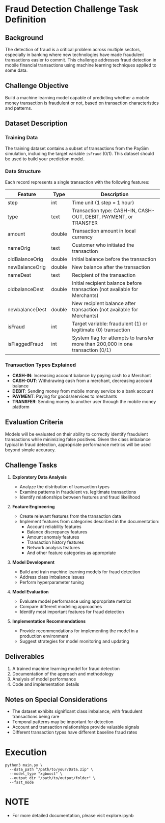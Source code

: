 # Fraud Detection Challenge Task Definition

## Background
The detection of fraud is a critical problem across multiple sectors, especially in banking where new technologies have made fraudulent transactions easier to commit. This challenge addresses fraud detection in mobile financial transactions using machine learning techniques applied to some data.

## Challenge Objective
Build a machine learning model capable of predicting whether a mobile money transaction is fraudulent or not, based on transaction characteristics and patterns.

## Dataset Description

### Training Data
The training dataset contains a subset of transactions from the PaySim simulation, including the target variable `isFraud` (0/1). This dataset should be used to build your prediction model.

### Data Structure
Each record represents a single transaction with the following features:

| Feature | Type | Description |
|---------|------|-------------|
| step | int | Time unit (1 step = 1 hour) |
| type | text | Transaction type: CASH-IN, CASH-OUT, DEBIT, PAYMENT, or TRANSFER |
| amount | double | Transaction amount in local currency |
| nameOrig | text | Customer who initiated the transaction |
| oldBalanceOrig | double | Initial balance before the transaction |
| newBalanceOrig | double | New balance after the transaction |
| nameDest | text | Recipient of the transaction |
| oldbalanceDest | double | Initial recipient balance before transaction (not available for Merchants) |
| newbalanceDest | double | New recipient balance after transaction (not available for Merchants) |
| isFraud | int | Target variable: fraudulent (1) or legitimate (0) transaction |
| isFlaggedFraud | int | System flag for attempts to transfer more than 200,000 in one transaction (0/1) |

### Transaction Types Explained
- **CASH-IN**: Increasing account balance by paying cash to a Merchant
- **CASH-OUT**: Withdrawing cash from a merchant, decreasing account balance
- **DEBIT**: Sending money from mobile money service to a bank account
- **PAYMENT**: Paying for goods/services to merchants
- **TRANSFER**: Sending money to another user through the mobile money platform

## Evaluation Criteria
Models will be evaluated on their ability to correctly identify fraudulent transactions while minimizing false positives. Given the class imbalance typical in fraud detection, appropriate performance metrics will be used beyond simple accuracy.

## Challenge Tasks

1. **Exploratory Data Analysis**
   - Analyze the distribution of transaction types
   - Examine patterns in fraudulent vs. legitimate transactions
   - Identify relationships between features and fraud likelihood

2. **Feature Engineering**
   - Create relevant features from the transaction data
   - Implement features from categories described in the documentation:
     - Account reliability features
     - Balance discrepancy features
     - Amount anomaly features
     - Transaction history features
     - Network analysis features
     - And other feature categories as appropriate

3. **Model Development**
   - Build and train machine learning models for fraud detection
   - Address class imbalance issues
   - Perform hyperparameter tuning

4. **Model Evaluation**
   - Evaluate model performance using appropriate metrics
   - Compare different modeling approaches
   - Identify most important features for fraud detection

5. **Implementation Recommendations**
   - Provide recommendations for implementing the model in a production environment
   - Suggest strategies for model monitoring and updating

## Deliverables
1. A trained machine learning model for fraud detection
2. Documentation of the approach and methodology
3. Analysis of model performance
4. Code and implementation details

## Notes on Special Considerations
- The dataset exhibits significant class imbalance, with fraudulent transactions being rare
- Temporal patterns may be important for detection
- Account and transaction relationships provide valuable signals
- Different transaction types have different baseline fraud rates

# Execution
```
python3 main.py \
  --data_path "/path/to/your/Data.zip" \
  --model_type "xgboost" \ 
  --output_dir "/path/to/output/folder" \
  --fast_mode
```

# **NOTE**
- For more detailed documentation, please visit explore.ipynb


